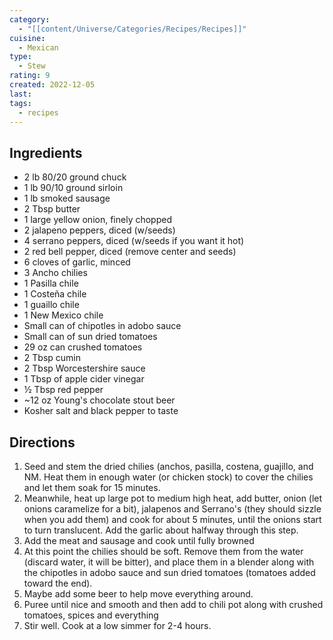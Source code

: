 ```yaml
---
category:
  - "[[content/Universe/Categories/Recipes/Recipes]]"
cuisine:
  - Mexican
type:
  - Stew
rating: 9
created: 2022-12-05
last: 
tags:
  - recipes
---
```

## Ingredients

- 2 lb 80/20 ground chuck
- 1 lb 90/10 ground sirloin
- 1 lb smoked sausage
- 2 Tbsp butter
- 1 large yellow onion, finely chopped
- 2 jalapeno peppers, diced (w/seeds)
- 4 serrano peppers, diced (w/seeds if you want it hot)
- 2 red bell pepper, diced (remove center and seeds)
- 6 cloves of garlic, minced
- 3 Ancho chilies
-  1 Pasilla chile
- 1 Costeña chile
- 1 guaillo chile
- 1 New Mexico chile
- Small can of chipotles in adobo sauce
- Small can of sun dried tomatoes
- 29 oz can crushed tomatoes
- 2 Tbsp cumin
- 2 Tbsp Worcestershire sauce
- 1 Tbsp of apple cider vinegar
- ½ Tbsp red pepper
- ~12 oz Young's chocolate stout beer
- Kosher salt and black pepper to taste

## Directions

1. Seed and stem the dried chilies (anchos, pasilla, costena, guajillo, and NM. Heat them in enough water (or chicken stock) to cover the chilies and let them soak for 15 minutes.
2. Meanwhile, heat up large pot to medium high heat, add butter, onion (let onions caramelize for a bit), jalapenos and Serrano's (they should sizzle when you add them) and cook for about 5 minutes, until the onions start to turn translucent. Add the garlic about halfway through this step.
3. Add the meat and sausage and cook until fully browned
4. At this point the chilies should be soft. Remove them from the water (discard water, it will be bitter), and place them in a blender along with the chipotles in adobo sauce and sun dried tomatoes (tomatoes added toward the end).
5. Maybe add some beer to help move everything around.
6. Puree until nice and smooth and then add to chili pot along with crushed tomatoes, spices and everything
7. Stir well. Cook at a low simmer for 2-4 hours.
